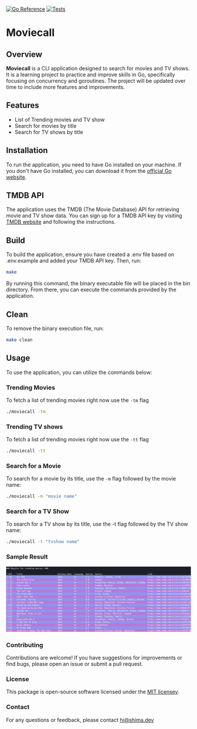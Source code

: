 [![Go Reference](https://pkg.go.dev/badge/github.com/shimadotdev/moviecall.svg)](https://pkg.go.dev/github.com/shimadotdev/moviecall)
[![Tests](https://github.com/shimadotdev/moviecall/actions/workflows/test.yml/badge.svg)](https://github.com/shimadotdev/moviecall/actions/workflows/test.yml)

# Moviecall

## Overview

**Moviecall** is a CLI application designed to search for movies and TV shows. It is a learning project to practice and improve skills in Go, specifically focusing on concurrency and goroutines. The project will be updated over time to include more features and improvements.

## Features
- List of Trending movies and TV show
- Search for movies by title
- Search for TV shows by title

## Installation

To run the application, you need to have Go installed on your machine. If you don't have Go installed, you can download it from the [official Go website](https://golang.org/dl/).

## TMDB API

The application uses the TMDB (The Movie Database) API for retrieving movie and TV show data. You can sign up for a TMDB API key by visiting [TMDB website](https://developer.themoviedb.org/) and following the instructions.

## Build

To build the application, ensure you have created a .env file based on .env.example and added your TMDB API key. Then, run:

```bash
make
```
By running this command, the binary executable file will be placed in the bin directory. From there, you can execute the commands provided by the application.

## Clean

To remove the binary execution file, run:

```bash
make clean
```

## Usage

To use the application, you can utilize the commands below:

### Trending Movies
To fetch a list of trending movies right now use the `-tm` flag

```bash
./moviecall -tm
```

### Trending TV shows
To fetch a list of trending movies right now use the `-tt` flag

```bash
./moviecall -tt
```

### Search for a Movie

To search for a movie by its title, use the `-m` flag followed by the movie name:

```bash
./moviecall -m "movie name"
```

### Search for a TV Show

To search for a TV show by its title, use the -t flag followed by the TV show name:

```bash
./moviecall -t "tvshow name"
```

### Sample Result
![Sample Result](docs/sample-result.png)
### Contributing
Contributions are welcome! If you have suggestions for improvements or find bugs, please open an issue or submit a pull request.

### License
This package is open-source software licensed under the [MIT licensev](https://opensource.org/licenses/MIT).

### Contact
For any questions or feedback, please contact [hi@shima.dev](mailto:hi@shima.dev)

